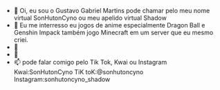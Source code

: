 - 👋 Oi, eu sou o Gustavo Gabriel Martins pode chamar pelo meu nome virtual SonHutonCyno ou meu apelido virtual Shadow
- 👀 Eu me interresso eu jogos de anime especialmente Dragon Ball e Genshin Impack também jogo Minecraft em um server que eu mesmo criei.
- 🌱 
- 💞️
- 📫 pode falar comigo pelo Tik Tok, Kwai ou Instagram
Kwai:SonHutonCyno
TiK toK:@sonhutoncyno
Instagram:sonhutoncyno_shadow
